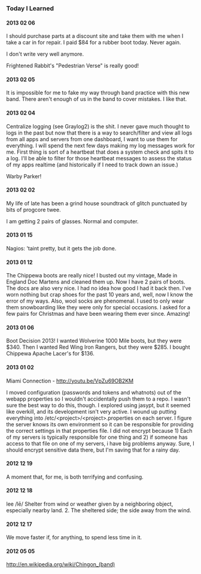 ### Today I Learned

#### 2013 02 06

I should purchase parts at a discount site and take them with me when I take a car in for repair. I
paid $84 for a rubber boot today. Never again.

I don't write very well anymore.

Frightened Rabbit's "Pedestrian Verse" is really good!

#### 2013 02 05

It is impossible for me to fake my way through band practice with this new band. There aren't enough
of us in the band to cover mistakes. I like that.

#### 2013 02 04

Centralize logging (see Graylog2) is the shit. I never gave much thought to logs in the past but now
that there is a way to search/filter and view all logs from all apps and servers from one dashboard, 
I want to use them for everything. I will spend the next few days making my log messages work for me.
First thing is sort of a heartbeat that does a system check and spits it to a log. I'll be able to
filter for those heartbeat messages to assess the status of my apps realtime (and historically if I
need to track down an issue.)

Warby Parker!

#### 2013 02 02

My life of late has been a grind house soundtrack of glitch punctuated by bits of progcore twee.

I am getting 2 pairs of glasses. Normal and computer.

#### 2013 01 15

Nagios: 'taint pretty, but it gets the job done.

#### 2013 01 12

The Chippewa boots are really nice! I busted out my vintage, Made in England Doc Martens and cleaned
them up. Now I have 2 pairs of boots. The docs are also very nice. I had no idea how good I had it
back then. I've worn nothing but crap shoes for the past 10 years and, well, now I know the error of
my ways. Also, wool socks are phenomenal. I used to only wear them snowboarding like they were only
for special occasions. I asked for a few pairs for Christmas and have been wearing them ever since.
Amazing!

#### 2013 01 06

Boot Decision 2013!  I wanted Wolverine 1000 Mile boots, but they were $340. Then I wanted Red Wing
Iron Rangers, but they were $285. I bought Chippewa Apache Lacer's for $136.

#### 2013 01 02

Miami Connection - <http://youtu.be/VpZu69OB2KM>

I moved configuration (passwords and tokens and whatnots) out of the webapp properties so I wouldn't
accidentally push them to a repo. I wasn't sure the best way to do this, though. I explored using
jasypt, but it seemed like overkill, and its development isn't very active. I wound up putting
everything into /etc/\<project\>/\<project\>.properties on each server. I figure the server knows
its own environment so it can be responsible for providing the correct settings in that properties
file. I did not encrypt because 1) Each of my servers is typically responsible for one thing and 2)
if someone has access to that file on one of my servers, i have big problems anyway. Sure, I should
encrypt sensitive data there, but I'm saving that for a rainy day.

#### 2012 12 19

A moment that, for me, is both terrifying and confusing.

#### 2012 12 18

lee /lē/ Shelter from wind or weather given by a neighboring object, especially nearby land. 2. The sheltered side; the side away from the wind.

#### 2012 12 17

We move faster if, for anything, to spend less time in it.

#### 2012 05 05

<http://en.wikipedia.org/wiki/Chingon_(band)>